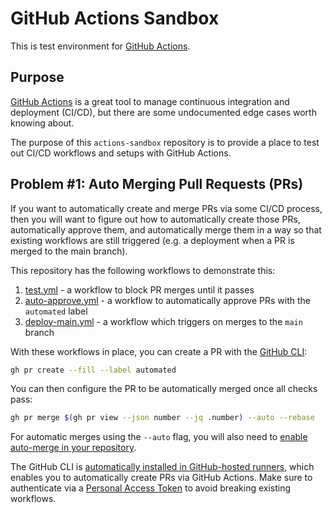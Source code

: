 # GitHub Actions Sandbox

This is test environment for [GitHub Actions](https://github.com/features/actions).

## Purpose

[GitHub Actions](https://github.com/features/actions) is a great tool to manage continuous integration and deployment (CI/CD), but there are some undocumented edge cases worth knowing about.

The purpose of this `actions-sandbox` repository is to provide a place to test out CI/CD workflows and setups with GitHub Actions.

## Problem #1: Auto Merging Pull Requests (PRs)

If you want to automatically create and merge PRs via some CI/CD process, then you will want to figure out how to automatically create those PRs, automatically approve them, and automatically merge them in a way so that existing workflows are still triggered (e.g. a deployment when a PR is merged to the main branch).

This repository has the following workflows to demonstrate this:

1. [test.yml](.github/workflows/test.yml) - a workflow to block PR merges until it passes
2. [auto-approve.yml](.github/workflows/auto-approve.yml) - a workflow to automatically approve PRs with the `automated` label
3. [deploy-main.yml](.github/workflows/deploy-main.yml) - a workflow which triggers on merges to the `main` branch

With these workflows in place, you can create a PR with the [GitHub CLI](https://cli.github.com/):

```sh
gh pr create --fill --label automated
```

You can then configure the PR to be automatically merged once all checks pass:

```sh
gh pr merge $(gh pr view --json number --jq .number) --auto --rebase
```

For automatic merges using the `--auto` flag, you will also need to [enable auto-merge in your repository](https://docs.github.com/en/pull-requests/collaborating-with-pull-requests/incorporating-changes-from-a-pull-request/automatically-merging-a-pull-request#enabling-auto-merge).

The GitHub CLI is [automatically installed in GitHub-hosted runners](https://docs.github.com/en/actions/using-workflows/using-github-cli-in-workflows), which enables you to automatically create PRs via GitHub Actions. Make sure to authenticate via a [Personal Access Token](https://docs.github.com/en/authentication/keeping-your-account-and-data-secure/creating-a-personal-access-token) to avoid breaking existing workflows.
